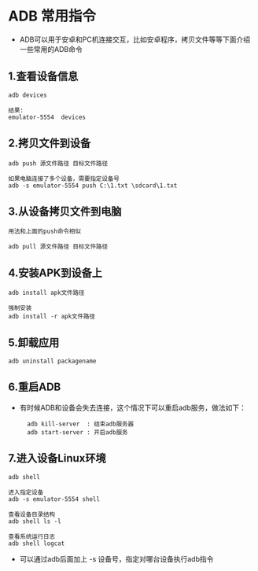 # ADB 常用指令
* ADB可以用于安卓和PC机连接交互，比如安卓程序，拷贝文件等等下面介绍一些常用的ADB命令

## 1.查看设备信息
	adb devices	
	
	结果:
	emulator-5554  devices

## 2.拷贝文件到设备
	adb push 源文件路径 目标文件路径

	如果电脑连接了多个设备，需要指定设备号
	adb -s emulator-5554 push C:\1.txt \sdcard\1.txt

## 3.从设备拷贝文件到电脑
	用法和上面的push命令相似

	adb pull 源文件路径 目标文件路径

## 4.安装APK到设备上
	adb install apk文件路径
	
	强制安装
	adb install -r apk文件路径  
	 
## 5.卸载应用
	adb uninstall packagename

## 6.重启ADB

* 有时候ADB和设备会失去连接，这个情况下可以重启adb服务，做法如下：

		adb kill-server  : 结束adb服务器
		adb start-server : 开启adb服务

## 7.进入设备Linux环境
	adb shell
	
	进入指定设备
	adb -s emulator-5554 shell

	查看设备目录结构
	adb shell ls -l

	查看系统运行日志
	adb shell logcat

* 可以通过adb后面加上 -s 设备号，指定对哪台设备执行adb指令
